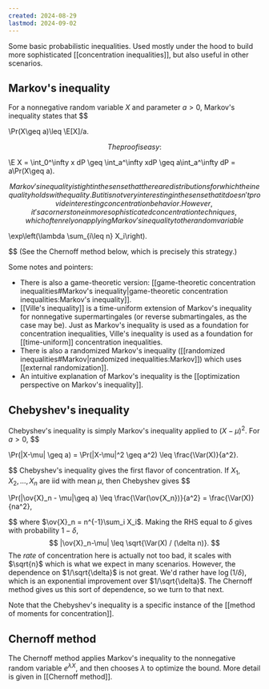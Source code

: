 ```yaml
---
created: 2024-08-29
lastmod: 2024-09-02
---
```


Some basic probabilistic inequalities. Used mostly under the hood to build more sophisticated [[concentration inequalities]], but also useful in other scenarios. 

## Markov's inequality 

For a nonnegative random variable $X$ and parameter $a>0$, Markov's inequality states that 
$$

\Pr(X\geq a)\leq \E[X]/a.

$$
The proof is easy: 
$$

\E X = \int_0^\infty x dP \geq \int_a^\infty xdP \geq a\int_a^\infty dP = a\Pr(X\geq a).

$$
Markov's inequality is tight in the sense that there are distributions for which the inequality holds with equality. But it is not very interesting in the sense that it doesn't provide interesting concentration behavior. However, it's a cornerstone in more sophisticated concentration techniques, which often rely on applying Markov's inequality to the random variable 
$$

\exp\left(\lambda \sum_{i\leq n} X_i\right).

$$
(See the Chernoff method below, which is precisely this strategy.) 

Some notes and pointers: 
- There is also a game-theoretic version: [[game-theoretic concentration inequalities#Markov's inequality|game-theoretic concentration inequalities:Markov's inequality]]. 
- [[Ville's inequality]] is a time-uniform extension of Markov's inequality for nonnegative supermartingales (or reverse submartingales, as the case may be). Just as Markov's inequality is used as a foundation for concentration inequalities, Ville's inequality is used as a foundation for [[time-uniform]] concentration inequalities. 
- There is also a randomized Markov's inequality ([[randomized inequalities#Markov|randomized inequalities:Markov]]) which uses [[external randomization]].  
- An intuitive explanation of Markov's inequality is the [[optimization perspective on Markov's inequality]]. 

## Chebyshev's inequality 

Chebyshev's inequality is simply Markov's inequality applied to $(X-\mu)^2$. For $a>0$, 
$$

\Pr(|X-\mu| \geq a) = \Pr(|X-\mu|^2 \geq a^2) \leq \frac{\Var(X)}{a^2}.

$$
Chebyshev's inequality gives the first flavor of concentration. If $X_1, X_2, \dots, X_n$ are iid with mean $\mu$, then Chebyshev gives 
$$

\Pr(|\ov{X}_n - \mu|\geq a) \leq \frac{\Var(\ov{X_n})}{a^2} = \frac{\Var(X)}{na^2},

$$
where $\ov{X}_n = n^{-1}\sum_i X_i$. Making the RHS equal to $\delta$ gives with probability $1-\delta$,
$$
|\ov{X}_n-\mu| \leq \sqrt{\Var(X) / (\delta n)}.
$$
The _rate_ of concentration here is actually not too bad, it scales with $\sqrt{n}$ which is what we expect in many scenarios. However, the dependence on $1/\sqrt{\delta}$ is not great. We'd rather have $\log(1/\delta)$, which is an exponential improvement over $1/\sqrt{\delta}$. The Chernoff method gives us this sort of dependence, so we turn to that next.

Note that the Chebyshev's inequality is a specific instance of the [[method of moments for concentration]]. 
## Chernoff method 

The Chernoff method applies Markov's inequality to the nonnegative random variable $e^{\lambda X}$, and then chooses $\lambda$ to optimize the bound. More detail is given in [[Chernoff method]]. 

